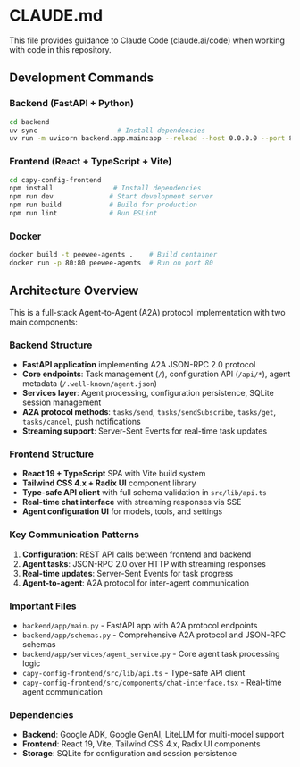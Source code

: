 # CLAUDE.md

This file provides guidance to Claude Code (claude.ai/code) when working with code in this repository.

## Development Commands

### Backend (FastAPI + Python)
```bash
cd backend
uv sync                    # Install dependencies
uv run -m uvicorn backend.app.main:app --reload --host 0.0.0.0 --port 8000
```

### Frontend (React + TypeScript + Vite)
```bash
cd capy-config-frontend
npm install               # Install dependencies
npm run dev              # Start development server
npm run build            # Build for production
npm run lint             # Run ESLint
```

### Docker
```bash
docker build -t peewee-agents .    # Build container
docker run -p 80:80 peewee-agents  # Run on port 80
```

## Architecture Overview

This is a full-stack Agent-to-Agent (A2A) protocol implementation with two main components:

### Backend Structure
- **FastAPI application** implementing A2A JSON-RPC 2.0 protocol
- **Core endpoints**: Task management (`/`), configuration API (`/api/*`), agent metadata (`/.well-known/agent.json`)
- **Services layer**: Agent processing, configuration persistence, SQLite session management
- **A2A protocol methods**: `tasks/send`, `tasks/sendSubscribe`, `tasks/get`, `tasks/cancel`, push notifications
- **Streaming support**: Server-Sent Events for real-time task updates

### Frontend Structure  
- **React 19 + TypeScript** SPA with Vite build system
- **Tailwind CSS 4.x + Radix UI** component library
- **Type-safe API client** with full schema validation in `src/lib/api.ts`
- **Real-time chat interface** with streaming responses via SSE
- **Agent configuration UI** for models, tools, and settings

### Key Communication Patterns
1. **Configuration**: REST API calls between frontend and backend
2. **Agent tasks**: JSON-RPC 2.0 over HTTP with streaming responses
3. **Real-time updates**: Server-Sent Events for task progress
4. **Agent-to-agent**: A2A protocol for inter-agent communication

### Important Files
- `backend/app/main.py` - FastAPI app with A2A protocol endpoints
- `backend/app/schemas.py` - Comprehensive A2A protocol and JSON-RPC schemas
- `backend/app/services/agent_service.py` - Core agent task processing logic
- `capy-config-frontend/src/lib/api.ts` - Type-safe API client
- `capy-config-frontend/src/components/chat-interface.tsx` - Real-time agent communication

### Dependencies
- **Backend**: Google ADK, Google GenAI, LiteLLM for multi-model support
- **Frontend**: React 19, Vite, Tailwind CSS 4.x, Radix UI components
- **Storage**: SQLite for configuration and session persistence